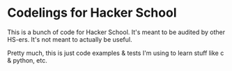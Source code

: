 Codelings for Hacker School
===========================

This is a bunch of code for Hacker School. It's meant to be audited by other HS-ers. It's not meant to actually be useful.

Pretty much, this is just code examples & tests I'm using to learn stuff like c & python, etc.
